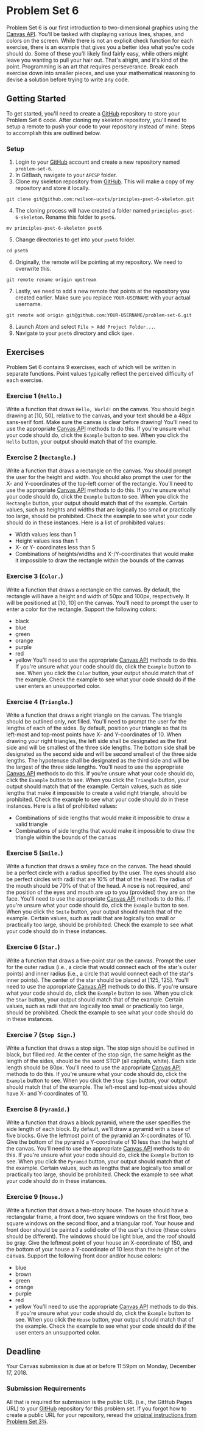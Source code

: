 # Problem Set 6
 Problem Set 6 is our first introduction to two-dimensional graphics using the [Canvas API](https://developer.mozilla.org/en-US/docs/Web/API/Canvas_API). You'll be tasked with displaying various lines, shapes, and colors on the screen. While there is not an explicit check function for each exercise, there is an example that gives you a better idea what you're code should do. Some of these you'll likely find fairly easy, while others might leave you wanting to pull your hair out. That's alright, and it's kind of the point. Programming is an art that requires perseverance. Break each exercise down into smaller pieces, and use your mathematical reasoning to devise a solution before trying to write any code.
 ## Getting Started
 To get started, you'll need to create a [GitHub](https://github.com/) repository to store your Problem Set 6 code. After cloning my skeleton repository, you'll need to setup a remote to push your code to your repository instead of mine. Steps to accomplish this are outlined below.
 ### Setup
 01. Login to your [GitHub](https://github.com/) account and create a new repository named `problem-set-6`.
02. In GitBash, navigate to your `APCSP` folder.
03. Clone my skeleton repository from [GitHub](https://github.com/). This will make a copy of my repository and store it locally.
```
git clone git@github.com:rwilson-ucvts/principles-pset-6-skeleton.git
```
04. The cloning process will have created a folder named `principles-pset-6-skeleton`. Rename this folder to `pset6`.
```
mv principles-pset-6-skeleton pset6
```
05. Change directories to get into your `pset6` folder.
```
cd pset6
```
06. Originally, the remote will be pointing at my repository. We need to overwrite this.
```
git remote rename origin upstream
```
07. Lastly, we need to add a new remote that points at the repository you created earlier. Make sure you replace `YOUR-USERNAME` with your actual username.
```
git remote add origin git@github.com:YOUR-USERNAME/problem-set-6.git
```
08. Launch Atom and select `File > Add Project Folder...`.
09. Navigate to your `pset6` directory and click `Open`.
 ## Exercises
 Problem Set 6 contains 9 exercises, each of which will be written in separate functions. Point values typically reflect the perceived difficulty of each exercise.
 ### Exercise 1 (`Hello.`)
 Write a function that draws `Hello, World!` on the canvas. You should begin drawing at [10, 50], relative to the canvas, and your text should be a 48px sans-serif font. Make sure the canvas is clear before drawing!
 You'll need to use the appropriate [Canvas API](https://developer.mozilla.org/en-US/docs/Web/API/Canvas_API) methods to do this. If you're unsure what your code should do, click the `Example` button to see. When you click the `Hello` button, your output should match that of the example.
 ### Exercise 2 (`Rectangle.`)
 Write a function that draws a rectangle on the canvas. You should prompt the user for the height and width. You should also prompt the user for the X- and Y-coordinates of the top-left corner of the rectangle.
 You'll need to use the appropriate [Canvas API](https://developer.mozilla.org/en-US/docs/Web/API/Canvas_API) methods to do this. If you're unsure what your code should do, click the `Example` button to see. When you click the `Rectangle` button, your output should match that of the example.
 Certain values, such as heights and widths that are logically too small or practically too large, should be prohibited. Check the example to see what your code should do in these instances.
 Here is a list of prohibited values:
* Width values less than 1
* Height values less than 1
* X- or Y- coordinates less than 5
* Combinations of heights/widths and X-/Y-coordinates that would make it impossible to draw the rectangle within the bounds of the canvas
 ### Exercise 3 (`Color.`)
 Write a function that draws a rectangle on the canvas. By default, the rectangle will have a height and width of 50px and 100px, respectively. It will be positioned at [10, 10] on the canvas. You'll need to prompt the user to enter a color for the rectangle.
 Support the following colors:
* black
* blue
* green
* orange
* purple
* red
* yellow
 You'll need to use the appropriate [Canvas API](https://developer.mozilla.org/en-US/docs/Web/API/Canvas_API) methods to do this. If you're unsure what your code should do, click the `Example` button to see. When you click the `Color` button, your output should match that of the example.
 Check the example to see what your code should do if the user enters an unsupported color.
 ### Exercise 4 (`Triangle.`)
 Write a function that draws a right triangle on the canvas. The triangle should be outlined only, not filled. You'll need to prompt the user for the lengths of each of the sides. By default, position your triangle so that its left-most and top-most points have X- and Y-coordinates of 10.
 When drawing your right triangles, the left side shall be designated as the first side and will be smallest of the three side lengths. The bottom side shall be designated as the second side and will be second smallest of the three side lengths. The hypotenuse shall be designated as the third side and will be the largest of the three side lengths.
 You'll need to use the appropriate [Canvas API](https://developer.mozilla.org/en-US/docs/Web/API/Canvas_API) methods to do this. If you're unsure what your code should do, click the `Example` button to see. When you click the `Triangle` button, your output should match that of the example.
 Certain values, such as side lengths that make it impossible to create a valid right triangle, should be prohibited. Check the example to see what your code should do in these instances.
 Here is a list of prohibited values:
* Combinations of side lengths that would make it impossible to draw a valid triangle
* Combinations of side lengths that would make it impossible to draw the triangle within the bounds of the canvas
 ### Exercise 5 (`Smile.`)
 Write a function that draws a smiley face on the canvas. The head should be a perfect circle with a radius specified by the user. The eyes should also be perfect circles with radii that are 10% of that of the head. The radius of the mouth should be 70% of that of the head. A nose is not required, and the position of the eyes and mouth are up to you (provided) they are on the face.
 You'll need to use the appropriate [Canvas API](https://developer.mozilla.org/en-US/docs/Web/API/Canvas_API) methods to do this. If you're unsure what your code should do, click the `Example` button to see. When you click the `Smile` button, your output should match that of the example.
 Certain values, such as radii that are logically too small or practically too large, should be prohibited. Check the example to see what your code should do in these instances.
 ### Exercise 6 (`Star.`)
 Write a function that draws a five-point star on the canvas. Prompt the user for the outer radius (i.e., a circle that would connect each of the star's outer points) and inner radius (i.e., a circle that would connect each of the star's inner points). The center of the star should be placed at [125, 125].
 You'll need to use the appropriate [Canvas API](https://developer.mozilla.org/en-US/docs/Web/API/Canvas_API) methods to do this. If you're unsure what your code should do, click the `Example` button to see. When you click the `Star` button, your output should match that of the example.
 Certain values, such as radii that are logically too small or practically too large, should be prohibited. Check the example to see what your code should do in these instances.
 ### Exercise 7 (`Stop Sign.`)
 Write a function that draws a stop sign. The stop sign should be outlined in black, but filled red. At the center of the stop sign, the same height as the length of the sides, should be the word STOP (all capitals, white). Each side length should be 80px.
 You'll need to use the appropriate [Canvas API](https://developer.mozilla.org/en-US/docs/Web/API/Canvas_API) methods to do this. If you're unsure what your code should do, click the `Example` button to see. When you click the `Stop Sign` button, your output should match that of the example.
 The left-most and top-most sides should have X- and Y-coordinates of 10.
 ### Exercise 8 (`Pyramid.`)
 Write a function that draws a block pyramid, where the user specifies the side length of each block. By default, we'll draw a pyramid with a base of five blocks. Give the leftmost point of the pyramid an X-coordinates of 10. Give the bottom of the pyramid a Y-coordinate of 10 less than the height of the canvas.
 You'll need to use the appropriate [Canvas API](https://developer.mozilla.org/en-US/docs/Web/API/Canvas_API) methods to do this. If you're unsure what your code should do, click the `Example` button to see. When you click the `Pyramid` button, your output should match that of the example.
 Certain values, such as lengths that are logically too small or practically too large, should be prohibited. Check the example to see what your code should do in these instances.
 ### Exercise 9 (`House.`)
 Write a function that draws a two-story house. The house should have a rectangular frame, a front door, two square windows on the first floor, two square windows on the second floor, and a triangular roof. Your house and front door should be painted a solid color of the user's choice (these colors should be different). The windows should be light blue, and the roof should be gray. Give the leftmost point of your house an X-coordinate of 150, and the bottom of your house a Y-coordinate of 10 less than the height of the canvas.
 Support the following front door and/or house colors:
* blue
* brown
* green
* orange
* purple
* red
* yellow
 You'll need to use the appropriate [Canvas API](https://developer.mozilla.org/en-US/docs/Web/API/Canvas_API) methods to do this. If you're unsure what your code should do, click the `Example` button to see. When you click the `House` button, your output should match that of the example.
 Check the example to see what your code should do if the user enters an unsupported color.
 ## Deadline
 Your Canvas submission is due at or before 11:59pm on Monday, December 17, 2018.
 ### Submission Requirements
 All that is required for submission is the public URL (i.e., the GitHub Pages URL) to your [GitHub](https://github.com/) repository for this problem set. If you forgot how to create a public URL for your repository, reread the [original instructions from Problem Set 3¾](https://canvas.instructure.com/courses/1408038/pages/github-pages?module_item_id=19614011).
